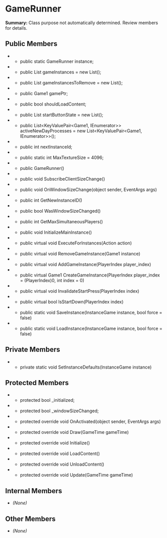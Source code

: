 # GameRunner

**Summary:** Class purpose not automatically determined. Review members for details.

## Public Members
- - public static GameRunner instance;
- - public List<Game1> gameInstances = new List<Game1>();
- - public List<Game1> gameInstancesToRemove = new List<Game1>();
- - public Game1 gamePtr;
- - public bool shouldLoadContent;
- - public List<int> startButtonState = new List<int>();
- - public List<KeyValuePair<Game1, IEnumerator<int>>> activeNewDayProcesses = new List<KeyValuePair<Game1, IEnumerator<int>>>();
- - public int nextInstanceId;
- - public static int MaxTextureSize = 4096;
- - public GameRunner()
- - public void SubscribeClientSizeChange()
- - public void OnWindowSizeChange(object sender, EventArgs args)
- - public int GetNewInstanceID()
- - public bool WasWindowSizeChanged()
- - public int GetMaxSimultaneousPlayers()
- - public void InitializeMainInstance()
- - public virtual void ExecuteForInstances(Action<Game1> action)
- - public virtual void RemoveGameInstance(Game1 instance)
- - public virtual void AddGameInstance(PlayerIndex player_index)
- - public virtual Game1 CreateGameInstance(PlayerIndex player_index = (PlayerIndex)0, int index = 0)
- - public virtual void InvalidateStartPress(PlayerIndex index)
- - public virtual bool IsStartDown(PlayerIndex index)
- - public static void SaveInstance(InstanceGame instance, bool force = false)
- - public static void LoadInstance(InstanceGame instance, bool force = false)

## Private Members
- - private static void SetInstanceDefaults(InstanceGame instance)

## Protected Members
- - protected bool _initialized;
- - protected bool _windowSizeChanged;
- - protected override void OnActivated(object sender, EventArgs args)
- - protected override void Draw(GameTime gameTime)
- - protected override void Initialize()
- - protected override void LoadContent()
- - protected override void UnloadContent()
- - protected override void Update(GameTime gameTime)

## Internal Members
- *(None)*

## Other Members
- *(None)*
